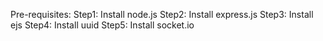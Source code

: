 Pre-requisites:
Step1: Install node.js
Step2: Install express.js
Step3: Install ejs
Step4: Install uuid
Step5: Install socket.io

